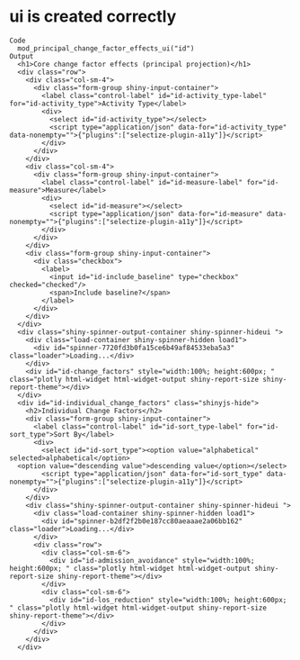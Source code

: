 # ui is created correctly

    Code
      mod_principal_change_factor_effects_ui("id")
    Output
      <h1>Core change factor effects (principal projection)</h1>
      <div class="row">
        <div class="col-sm-4">
          <div class="form-group shiny-input-container">
            <label class="control-label" id="id-activity_type-label" for="id-activity_type">Activity Type</label>
            <div>
              <select id="id-activity_type"></select>
              <script type="application/json" data-for="id-activity_type" data-nonempty="">{"plugins":["selectize-plugin-a11y"]}</script>
            </div>
          </div>
        </div>
        <div class="col-sm-4">
          <div class="form-group shiny-input-container">
            <label class="control-label" id="id-measure-label" for="id-measure">Measure</label>
            <div>
              <select id="id-measure"></select>
              <script type="application/json" data-for="id-measure" data-nonempty="">{"plugins":["selectize-plugin-a11y"]}</script>
            </div>
          </div>
        </div>
        <div class="form-group shiny-input-container">
          <div class="checkbox">
            <label>
              <input id="id-include_baseline" type="checkbox" checked="checked"/>
              <span>Include baseline?</span>
            </label>
          </div>
        </div>
      </div>
      <div class="shiny-spinner-output-container shiny-spinner-hideui ">
        <div class="load-container shiny-spinner-hidden load1">
          <div id="spinner-7720fd3b0fa15ce6b49af84533eba5a3" class="loader">Loading...</div>
        </div>
        <div id="id-change_factors" style="width:100%; height:600px; " class="plotly html-widget html-widget-output shiny-report-size shiny-report-theme"></div>
      </div>
      <div id="id-individual_change_factors" class="shinyjs-hide">
        <h2>Individual Change Factors</h2>
        <div class="form-group shiny-input-container">
          <label class="control-label" id="id-sort_type-label" for="id-sort_type">Sort By</label>
          <div>
            <select id="id-sort_type"><option value="alphabetical" selected>alphabetical</option>
      <option value="descending value">descending value</option></select>
            <script type="application/json" data-for="id-sort_type" data-nonempty="">{"plugins":["selectize-plugin-a11y"]}</script>
          </div>
        </div>
        <div class="shiny-spinner-output-container shiny-spinner-hideui ">
          <div class="load-container shiny-spinner-hidden load1">
            <div id="spinner-b2df2f2b0e187cc80aeaaae2a06bb162" class="loader">Loading...</div>
          </div>
          <div class="row">
            <div class="col-sm-6">
              <div id="id-admission_avoidance" style="width:100%; height:600px; " class="plotly html-widget html-widget-output shiny-report-size shiny-report-theme"></div>
            </div>
            <div class="col-sm-6">
              <div id="id-los_reduction" style="width:100%; height:600px; " class="plotly html-widget html-widget-output shiny-report-size shiny-report-theme"></div>
            </div>
          </div>
        </div>
      </div>

